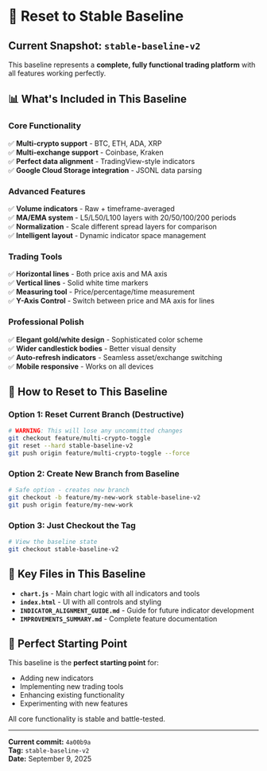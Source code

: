 # 🔄 Reset to Stable Baseline

## Current Snapshot: `stable-baseline-v2`

This baseline represents a **complete, fully functional trading platform** with all features working perfectly.

## 📊 What's Included in This Baseline

### Core Functionality
✅ **Multi-crypto support** - BTC, ETH, ADA, XRP  
✅ **Multi-exchange support** - Coinbase, Kraken  
✅ **Perfect data alignment** - TradingView-style indicators  
✅ **Google Cloud Storage integration** - JSONL data parsing  

### Advanced Features
✅ **Volume indicators** - Raw + timeframe-averaged  
✅ **MA/EMA system** - L5/L50/L100 layers with 20/50/100/200 periods  
✅ **Normalization** - Scale different spread layers for comparison  
✅ **Intelligent layout** - Dynamic indicator space management  

### Trading Tools  
✅ **Horizontal lines** - Both price axis and MA axis  
✅ **Vertical lines** - Solid white time markers  
✅ **Measuring tool** - Price/percentage/time measurement  
✅ **Y-Axis Control** - Switch between price and MA axis for lines  

### Professional Polish
✅ **Elegant gold/white design** - Sophisticated color scheme  
✅ **Wider candlestick bodies** - Better visual density  
✅ **Auto-refresh indicators** - Seamless asset/exchange switching  
✅ **Mobile responsive** - Works on all devices  

## 🔄 How to Reset to This Baseline

### Option 1: Reset Current Branch (Destructive)
```bash
# WARNING: This will lose any uncommitted changes
git checkout feature/multi-crypto-toggle
git reset --hard stable-baseline-v2
git push origin feature/multi-crypto-toggle --force
```

### Option 2: Create New Branch from Baseline  
```bash
# Safe option - creates new branch
git checkout -b feature/my-new-work stable-baseline-v2
git push origin feature/my-new-work
```

### Option 3: Just Checkout the Tag
```bash
# View the baseline state
git checkout stable-baseline-v2
```

## 📁 Key Files in This Baseline

- **`chart.js`** - Main chart logic with all indicators and tools
- **`index.html`** - UI with all controls and styling  
- **`INDICATOR_ALIGNMENT_GUIDE.md`** - Guide for future indicator development
- **`IMPROVEMENTS_SUMMARY.md`** - Complete feature documentation

## 🎯 Perfect Starting Point

This baseline is the **perfect starting point** for:
- Adding new indicators
- Implementing new trading tools  
- Enhancing existing functionality
- Experimenting with new features

All core functionality is stable and battle-tested.

---

**Current commit:** `4a00b9a`  
**Tag:** `stable-baseline-v2`  
**Date:** September 9, 2025